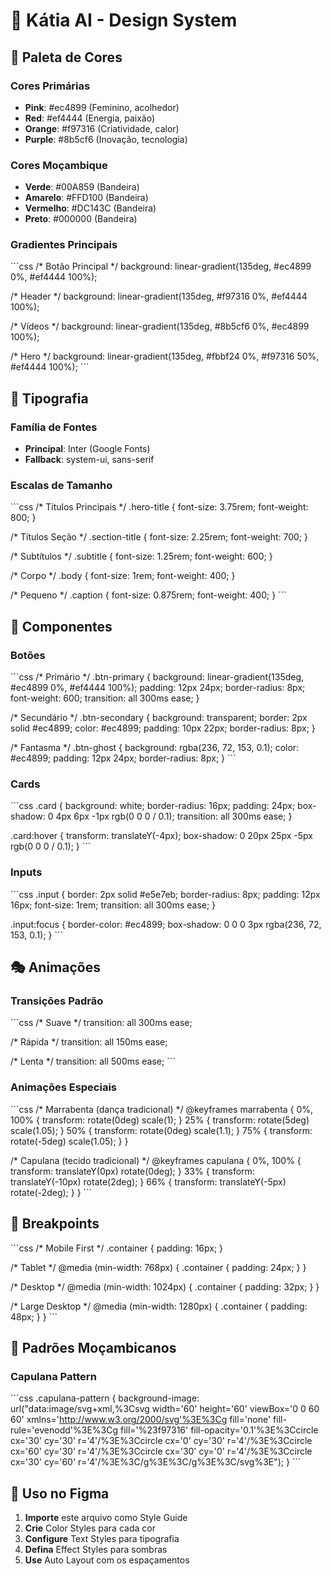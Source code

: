 # 🎨 Kátia AI - Design System

## 🌈 Paleta de Cores

### Cores Primárias
- **Pink**: #ec4899 (Feminino, acolhedor)
- **Red**: #ef4444 (Energia, paixão)
- **Orange**: #f97316 (Criatividade, calor)
- **Purple**: #8b5cf6 (Inovação, tecnologia)

### Cores Moçambique
- **Verde**: #00A859 (Bandeira)
- **Amarelo**: #FFD100 (Bandeira)
- **Vermelho**: #DC143C (Bandeira)
- **Preto**: #000000 (Bandeira)

### Gradientes Principais
\`\`\`css
/* Botão Principal */
background: linear-gradient(135deg, #ec4899 0%, #ef4444 100%);

/* Header */
background: linear-gradient(135deg, #f97316 0%, #ef4444 100%);

/* Vídeos */
background: linear-gradient(135deg, #8b5cf6 0%, #ec4899 100%);

/* Hero */
background: linear-gradient(135deg, #fbbf24 0%, #f97316 50%, #ef4444 100%);
\`\`\`

## 📝 Tipografia

### Família de Fontes
- **Principal**: Inter (Google Fonts)
- **Fallback**: system-ui, sans-serif

### Escalas de Tamanho
\`\`\`css
/* Títulos Principais */
.hero-title { font-size: 3.75rem; font-weight: 800; }

/* Títulos Seção */
.section-title { font-size: 2.25rem; font-weight: 700; }

/* Subtítulos */
.subtitle { font-size: 1.25rem; font-weight: 600; }

/* Corpo */
.body { font-size: 1rem; font-weight: 400; }

/* Pequeno */
.caption { font-size: 0.875rem; font-weight: 400; }
\`\`\`

## 🎯 Componentes

### Botões
\`\`\`css
/* Primário */
.btn-primary {
  background: linear-gradient(135deg, #ec4899 0%, #ef4444 100%);
  padding: 12px 24px;
  border-radius: 8px;
  font-weight: 600;
  transition: all 300ms ease;
}

/* Secundário */
.btn-secondary {
  background: transparent;
  border: 2px solid #ec4899;
  color: #ec4899;
  padding: 10px 22px;
  border-radius: 8px;
}

/* Fantasma */
.btn-ghost {
  background: rgba(236, 72, 153, 0.1);
  color: #ec4899;
  padding: 12px 24px;
  border-radius: 8px;
}
\`\`\`

### Cards
\`\`\`css
.card {
  background: white;
  border-radius: 16px;
  padding: 24px;
  box-shadow: 0 4px 6px -1px rgb(0 0 0 / 0.1);
  transition: all 300ms ease;
}

.card:hover {
  transform: translateY(-4px);
  box-shadow: 0 20px 25px -5px rgb(0 0 0 / 0.1);
}
\`\`\`

### Inputs
\`\`\`css
.input {
  border: 2px solid #e5e7eb;
  border-radius: 8px;
  padding: 12px 16px;
  font-size: 1rem;
  transition: all 300ms ease;
}

.input:focus {
  border-color: #ec4899;
  box-shadow: 0 0 0 3px rgba(236, 72, 153, 0.1);
}
\`\`\`

## 🎭 Animações

### Transições Padrão
\`\`\`css
/* Suave */
transition: all 300ms ease;

/* Rápida */
transition: all 150ms ease;

/* Lenta */
transition: all 500ms ease;
\`\`\`

### Animações Especiais
\`\`\`css
/* Marrabenta (dança tradicional) */
@keyframes marrabenta {
  0%, 100% { transform: rotate(0deg) scale(1); }
  25% { transform: rotate(5deg) scale(1.05); }
  50% { transform: rotate(0deg) scale(1.1); }
  75% { transform: rotate(-5deg) scale(1.05); }
}

/* Capulana (tecido tradicional) */
@keyframes capulana {
  0%, 100% { transform: translateY(0px) rotate(0deg); }
  33% { transform: translateY(-10px) rotate(2deg); }
  66% { transform: translateY(-5px) rotate(-2deg); }
}
\`\`\`

## 📱 Breakpoints

\`\`\`css
/* Mobile First */
.container {
  padding: 16px;
}

/* Tablet */
@media (min-width: 768px) {
  .container {
    padding: 24px;
  }
}

/* Desktop */
@media (min-width: 1024px) {
  .container {
    padding: 32px;
  }
}

/* Large Desktop */
@media (min-width: 1280px) {
  .container {
    padding: 48px;
  }
}
\`\`\`

## 🎨 Padrões Moçambicanos

### Capulana Pattern
\`\`\`css
.capulana-pattern {
  background-image: url("data:image/svg+xml,%3Csvg width='60' height='60' viewBox='0 0 60 60' xmlns='http://www.w3.org/2000/svg'%3E%3Cg fill='none' fill-rule='evenodd'%3E%3Cg fill='%23f97316' fill-opacity='0.1'%3E%3Ccircle cx='30' cy='30' r='4'/%3E%3Ccircle cx='0' cy='30' r='4'/%3E%3Ccircle cx='60' cy='30' r='4'/%3E%3Ccircle cx='30' cy='0' r='4'/%3E%3Ccircle cx='30' cy='60' r='4'/%3E%3C/g%3E%3C/g%3E%3C/svg%3E");
}
\`\`\`

## 🔧 Uso no Figma

1. **Importe** este arquivo como Style Guide
2. **Crie** Color Styles para cada cor
3. **Configure** Text Styles para tipografia
4. **Defina** Effect Styles para sombras
5. **Use** Auto Layout com os espaçamentos
